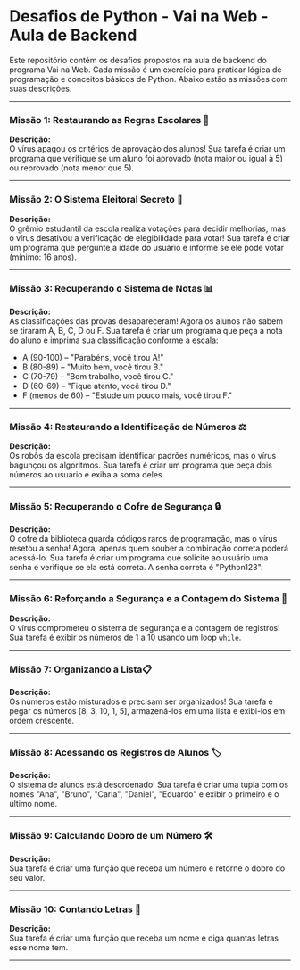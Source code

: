# Desafios de Python - Vai na Web - Aula de Backend

Este repositório contém os desafios propostos na aula de backend do programa Vai na Web. Cada missão é um exercício para praticar lógica de programação e conceitos básicos de Python. Abaixo estão as missões com suas descrições.

---

### Missão 1: Restaurando as Regras Escolares 📝
**Descrição:**  
O vírus apagou os critérios de aprovação dos alunos! Sua tarefa é criar um programa que verifique se um aluno foi aprovado (nota maior ou igual à 5) ou reprovado (nota menor que 5).

---

### Missão 2: O Sistema Eleitoral Secreto 📝
**Descrição:**  
O grêmio estudantil da escola realiza votações para decidir melhorias, mas o vírus desativou a verificação de elegibilidade para votar! Sua tarefa é criar um programa que pergunte a idade do usuário e informe se ele pode votar (mínimo: 16 anos).

---

### Missão 3: Recuperando o Sistema de Notas 📊
**Descrição:**  
As classificações das provas desapareceram! Agora os alunos não sabem se tiraram A, B, C, D ou F. Sua tarefa é criar um programa que peça a nota do aluno e imprima sua classificação conforme a escala:

- A (90-100) – "Parabéns, você tirou A!"
- B (80-89) – "Muito bem, você tirou B."
- C (70-79) – "Bom trabalho, você tirou C."
- D (60-69) – "Fique atento, você tirou D."
- F (menos de 60) – "Estude um pouco mais, você tirou F."

---

### Missão 4: Restaurando a Identificação de Números ⚖️
**Descrição:**  
Os robôs da escola precisam identificar padrões numéricos, mas o vírus bagunçou os algoritmos. Sua tarefa é criar um programa que peça dois números ao usuário e exiba a soma deles.

---

### Missão 5: Recuperando o Cofre de Segurança 🔒
**Descrição:**  
O cofre da biblioteca guarda códigos raros de programação, mas o vírus resetou a senha! Agora, apenas quem souber a combinação correta poderá acessá-lo. Sua tarefa é criar um programa que solicite ao usuário uma senha e verifique se ela está correta. A senha correta é "Python123".

---

### Missão 6: Reforçando a Segurança e a Contagem do Sistema 💾
**Descrição:**  
O vírus comprometeu o sistema de segurança e a contagem de registros! Sua tarefa é exibir os números de 1 a 10 usando um loop `while`.

---

### Missão 7: Organizando a Lista📋
**Descrição:**  
Os números estão misturados e precisam ser organizados! Sua tarefa é pegar os números [8, 3, 10, 1, 5], armazená-los em uma lista e exibi-los em ordem crescente.

---

### Missão 8: Acessando os Registros de Alunos 🏷️
**Descrição:**  
O sistema de alunos está desordenado! Sua tarefa é criar uma tupla com os nomes "Ana", "Bruno", "Carla", "Daniel", "Eduardo" e exibir o primeiro e o último nome.

---

### Missão 9: Calculando Dobro de um Número 🛠️
**Descrição:**  
Sua tarefa é criar uma função que receba um número e retorne o dobro do seu valor.

---

### Missão 10: Contando Letras 🔄
**Descrição:**  
Sua tarefa é criar uma função que receba um nome e diga quantas letras esse nome tem.

---


